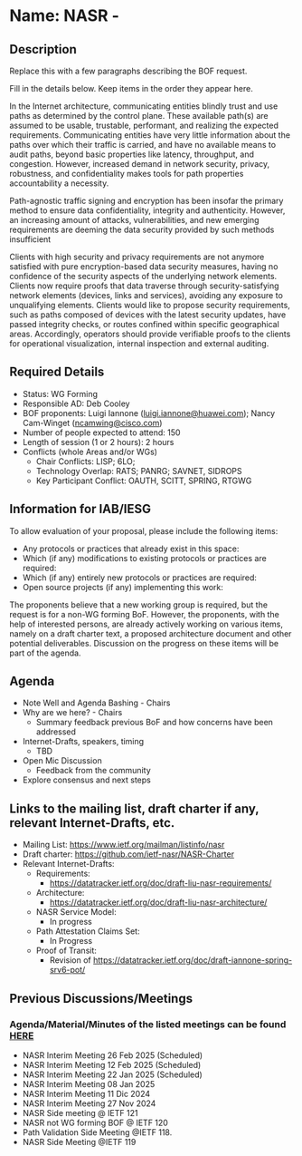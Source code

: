 # Name: NASR - 

## Description 
Replace this with a few paragraphs describing the BOF request.

Fill in the details below. Keep items in the order they appear here.

In the Internet architecture, communicating entities blindly trust and use paths as determined by the control plane. These available path(s) are assumed to be usable, trustable, performant, and realizing the expected requirements. Communicating entities have very little information about the paths over which their traffic is carried, and have no available means to audit paths, beyond basic properties like latency, throughput, and congestion. However, increased demand in network security, privacy, robustness, and confidentiality makes tools for path properties accountability a necessity.

Path-agnostic traffic signing and encryption has been insofar the primary method to ensure data confidentiality, integrity and authenticity. However, an increasing amount of attacks, vulnerabilities, and new emerging requirements are deeming the data security provided by such methods insufficient

Clients with high security and privacy requirements are not anymore satisfied with pure encryption-based data security measures, having no confidence of the security aspects of the underlying network elements. Clients now require proofs that data traverse through security-satisfying network elements (devices, links and services), avoiding any exposure to unqualifying elements. Clients would like to propose security requirements, such as paths composed of devices with the latest security updates, have passed integrity checks, or routes confined within specific geographical areas. Accordingly, operators should provide verifiable proofs to the clients for operational visualization, internal inspection and external auditing.


## Required Details
- Status: WG Forming
- Responsible AD: Deb Cooley
- BOF proponents: Luigi Iannone (luigi.iannone@huawei.com); Nancy Cam-Winget (ncamwing@cisco.com)
- Number of people expected to attend: 150
- Length of session (1 or 2 hours): 2 hours
- Conflicts (whole Areas and/or WGs)
   - Chair Conflicts: LISP; 6LO; 
   - Technology Overlap: RATS; PANRG; SAVNET, SIDROPS
   - Key Participant Conflict:  OAUTH, SCITT, SPRING, RTGWG
     
## Information for IAB/IESG
To allow evaluation of your proposal, please include the following items:

- Any protocols or practices that already exist in this space:
- Which (if any) modifications to existing protocols or practices are required:
- Which (if any) entirely new protocols or practices are required:
- Open source projects (if any) implementing this work:

The proponents believe that a new working group is required, but the request is for a non-WG forming BoF. However, the proponents, with the help of interested persons, are already actively working on various items, namely on a draft charter text, a proposed architecture document and other potential deliverables. Discussion on the progress on these items will be part of the agenda.


## Agenda
   - Note Well and Agenda Bashing - Chairs
   - Why are we here? - Chairs
     - Summary feedback previous BoF and how concerns have been addressed
   - Internet-Drafts, speakers, timing
     - TBD
   - Open Mic Discussion
     - Feedback from the community
   - Explore consensus and next steps    

## Links to the mailing list, draft charter if any, relevant Internet-Drafts, etc.
   - Mailing List: https://www.ietf.org/mailman/listinfo/nasr
   - Draft charter: https://github.com/ietf-nasr/NASR-Charter
   - Relevant Internet-Drafts:
      - Requirements:
         - https://datatracker.ietf.org/doc/draft-liu-nasr-requirements/
      - Architecture:
         - https://datatracker.ietf.org/doc/draft-liu-nasr-architecture/
       - NASR Service Model:
         - In progress
       - Path Attestation Claims Set:
         - In Progress
       - Proof of Transit:
         - Revision of https://datatracker.ietf.org/doc/draft-iannone-spring-srv6-pot/

## Previous Discussions/Meetings  
### Agenda/Material/Minutes of the listed meetings can be found [HERE](https://github.com/ietf-nasr/NASR-Meetings)
- NASR Interim Meeting 26 Feb 2025 (Scheduled)
- NASR Interim Meeting 12 Feb 2025 (Scheduled)
- NASR Interim Meeting 22 Jan 2025 (Scheduled)
- NASR Interim Meeting 08 Jan 2025
- NASR Interim Meeting 11 Dic 2024
- NASR Interim Meeting 27 Nov 2024
- NASR Side meeting @ IETF 121
- NASR not WG forming BOF @ IETF 120
- Path Validation Side Meeting @IETF 118.
- NASR Side Meeting @IETF 119
